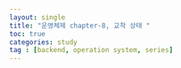 ```yaml
---
layout: single
title: "운영체제 chapter-8, 교착 상태 "
toc: true
categories: study
tag : [backend, operation system, series]
---
```


